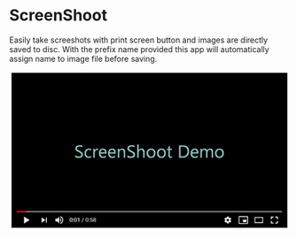 # ScreenShoot

Easily take screeshots with print screen button and images are directly saved to disc. With the prefix name provided this app will automatically assign name to image file before saving.

<a href='https://youtu.be/Kd-oO20Es8w' target='_blank'><img src='Docs/thumb.png'/></a>


